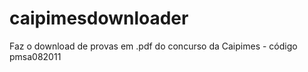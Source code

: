 caipimesdownloader
==================

Faz o download de provas em .pdf do concurso da Caipimes - código pmsa082011

